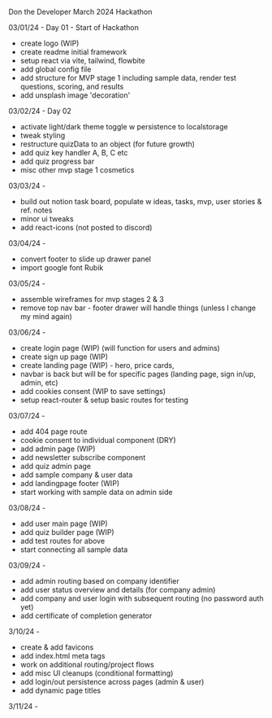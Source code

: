 Don the Developer March 2024 Hackathon

03/01/24 - Day 01 - Start of Hackathon
- create logo (WIP)
- create readme initial framework
- setup react via vite, tailwind, flowbite
- add global config file
- add structure for MVP stage 1 including sample data, render test questions, scoring, and results
- add unsplash image 'decoration'

03/02/24 - Day 02
- activate light/dark theme toggle w persistence to localstorage
- tweak styling
- restructure quizData to an object (for future growth)
- add quiz key handler A, B, C etc
- add quiz progress bar
- misc other mvp stage 1 cosmetics

03/03/24 - 
- build out notion task board, populate w ideas, tasks, mvp, user stories & ref. notes
- minor ui tweaks
- add react-icons
(not posted to discord)

03/04/24 -
- convert footer to slide up drawer panel
- import google font Rubik

03/05/24 - 
- assemble wireframes for mvp stages 2 & 3
- remove top nav bar - footer drawer will handle things (unless I change my mind again)

03/06/24 -
- create login page (WIP) (will function for users and admins)
- create sign up page (WIP)
- create landing page (WIP) - hero, price cards, 
- navbar is back but will be for specific pages (landing page, sign in/up, admin, etc)
- add cookies consent (WIP to save settings)
- setup react-router & setup basic routes for testing

03/07/24 - 
- add 404 page route
- cookie consent to individual component (DRY)
- add admin page (WIP)
- add newsletter subscribe component
- add quiz admin page
- add sample company & user data
- add landingpage footer (WIP)
- start working with sample data on admin side

03/08/24 -
- add user main page (WIP)
- add quiz builder page (WIP)
- add test routes for above
- start connecting all sample data

03/09/24 - 
- add admin routing based on company identifier
- add user status overview and details (for company admin)
- add company and user login with subsequent routing (no password auth yet)
- add certificate of completion generator

3/10/24 -
- create & add favicons
- add index.html meta tags
- work on additional routing/project flows
- add misc UI cleanups (conditional formatting)
- add login/out persistence across pages (admin & user)
- add dynamic page titles

3/11/24 - 